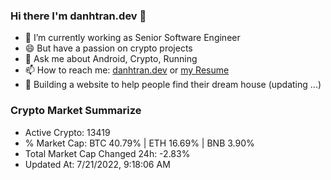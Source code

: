 ### Hi there I'm danhtran.dev 👋

- 🔭 I’m currently working as Senior Software Engineer
- 😄 But have a passion on crypto projects
- 💬 Ask me about Android, Crypto, Running 
- 📫 How to reach me: <a href="https://danhtran.dev" target="_blank">danhtran.dev</a> or <a href="Developer-Resume.pdf" target="_blank">my Resume</a>
- 🌱 Building a website to help people find their dream house (updating ...)

### Crypto Market Summarize
- Active Crypto: 13419
- % Market Cap: BTC 40.79% | ETH 16.69% | BNB 3.90%
- Total Market Cap Changed 24h: -2.83%
- Updated At: 7/21/2022, 9:18:06 AM
